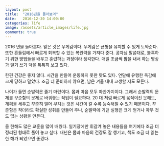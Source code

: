 ```yaml
---
layout: post
title:  "2016년을 돌아보며"
date:   2016-12-30 14:00:00
categories: life
image: /assets/article_images/life.jpg
comments: true
---
```


2016 년을 돌아본다. 얻은 것은 무게감이다. 무게감은 균형을 유지할 수 있게 도와준다. 또한 흔들림에서 빠르게 회복할 수 있는 복원력을 가져다 준다. 공자님 말씀대로, 불혹하기 위한 방법들을 배우고 훈련하는 과정이라 생각한다. 매일 조금씩 짬을 내서 하는 명상과 일기 쓰기 덕을 톡톡히 보고 있다.

한편 건강은 좋지 않다. 시간을 만들어 운동하지 못한 탓도 있다. 연말에 유행한 독감에 크게 당하고 말았다. 조금 더 준비하지 않으면, 남은 겨울 내내 고생할 지도 모른다.

나이가 들면 순발력은 줄기 마련이다. 몸과 마음 모두 마찬가지이다. 그래서 순발력의 문제를 꾸준함의 문제로 바꿔놓는 작업이 필요하다. 20 대 처럼 빠르게 움직이진 못해도, 계획을 세우고 꾸준히 밀어 부치는 것은 시간이 갈 수록 능숙해질 수 있기 때문이다. 꾸준함은 작더라도 확실한 성취를 만들어 주나, 순발력에 기댄 실행은 크게 얻거나 아무 것도 없는 상황을 만든다.

올 한해도 많은 교훈을 많이 배웠다. 일기장에만 휘갈겨 놓은 내용들을 여기에다 조금 더 정리된 형태로 풀어 놓고 싶다. 내년은 몸과 마음의 건강도 잘 챙기고, 책도 조금 더 읽는 한 해가 되었으면 좋겠다.
